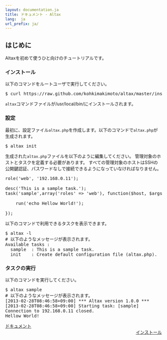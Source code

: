 ```yaml
---
layout: documentation.ja
title: ドキュメント - Altax
lang:  ja
url_prefix: ja/
---
```

## はじめに

Altaxを初めて使うひと向けのチュートリアルです。

### インストール

以下のコマンドをルートユーザで実行してください。

<pre class="sh-nonumber">
$ curl https://raw.github.com/kohkimakimoto/altax/master/installer.sh | bash -s system
</pre>

`altax`コマンドファイルが/usr/local/bin/にインストールされます。

### 設定

最初に、設定ファイル`altax.php`を作成します。以下のコマンドで`altax.php`が生成されます。

<pre class="sh-nonumber">
$ altax init
</pre>

生成された`altax.php`ファイルを以下のように編集してください。
管理対象のホストとタスクを定義する必要があります。
すべての管理対象のホストはSSHの公開鍵認証、パスワードなしで接続できるようになっていなければなりません。

<pre class="php">
role('web', '192.168.0.11');

desc('This is a sample task.');
task('sample',array('roles' => 'web'), function($host, $args){

    run('echo Hellow World!');

});
</pre>

以下のコマンドで利用できるタスクを表示できます。

<pre class="sh-nonumber">
$ altax -l
# 以下のようなメッセージが表示されます。
Available tasks :
  sample  : This is a sample task.
  init    : Create default configuration file (altax.php).
</pre>

### タスクの実行

以下のコマンドを実行してください。

<pre class="sh-nonumber">
$ altax sample
# 以下のようなメッセージが表示されます。
[2013-02-28T08:46:58+09:00] *** Altax version 1.0.0 ***
[2013-02-28T08:46:58+09:00] Starting task: [sample]
Connection to 192.168.0.11 closed.
Hellow World!
</pre>



<div class="row">
  <div class="span4">
    <a class="prev" href="/altax/ja/documentation/">ドキュメント</a>
  </div>
  <div class="span4 offset1" style="text-align: right;">
    <a class="next" href="/altax/ja/documentation/installation.html">インストール</a>
  </div>
</div>


